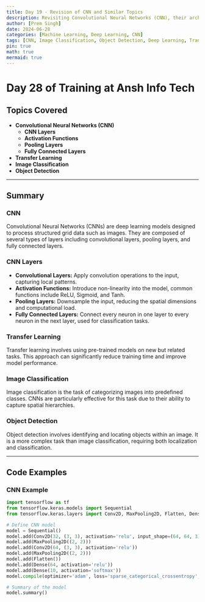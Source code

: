 ```yaml
---
title: Day 19 - Revision of CNN and Similar Topics
description: Revisiting Convolutional Neural Networks (CNN), their architectures, and applications. Includes topics like CNN layers, activation functions, pooling layers, transfer learning, and common applications in image classification and object detection.
author: [Prem Singh]
date: 2024-06-28
categories: [Machine Learning, Deep Learning, CNN]
tags: [CNN, Image Classification, Object Detection, Deep Learning, Transfer Learning]
pin: true
math: true
mermaid: true
---
```


# Day 28 of Training at Ansh Info Tech

## Topics Covered

- **Convolutional Neural Networks (CNN)**
  - **CNN Layers**
  - **Activation Functions**
  - **Pooling Layers**
  - **Fully Connected Layers**
- **Transfer Learning**
- **Image Classification**
- **Object Detection**

---

## Summary

### CNN
Convolutional Neural Networks (CNNs) are deep learning models designed to process structured grid data such as images. They are composed of several types of layers including convolutional layers, pooling layers, and fully connected layers.

### CNN Layers
- **Convolutional Layers:** Apply convolution operations to the input, capturing local patterns.
- **Activation Functions:** Introduce non-linearity into the model, common functions include ReLU, Sigmoid, and Tanh.
- **Pooling Layers:** Downsample the input, reducing the spatial dimensions and computational load.
- **Fully Connected Layers:** Connect every neuron in one layer to every neuron in the next layer, used for classification tasks.

### Transfer Learning
Transfer learning involves using pre-trained models on new but related tasks. This approach can significantly reduce training time and improve model performance.

### Image Classification
Image classification is the task of categorizing images into predefined classes. CNNs are particularly effective for this task due to their ability to capture spatial hierarchies.

### Object Detection
Object detection involves identifying and locating objects within an image. It is a more complex task than image classification, requiring both localization and classification.

---

## Code Examples

### CNN Example
```python
import tensorflow as tf
from tensorflow.keras.models import Sequential
from tensorflow.keras.layers import Conv2D, MaxPooling2D, Flatten, Dense

# Define CNN model
model = Sequential()
model.add(Conv2D(32, (3, 3), activation='relu', input_shape=(64, 64, 3)))
model.add(MaxPooling2D((2, 2)))
model.add(Conv2D(64, (3, 3), activation='relu'))
model.add(MaxPooling2D((2, 2)))
model.add(Flatten())
model.add(Dense(64, activation='relu'))
model.add(Dense(10, activation='softmax'))
model.compile(optimizer='adam', loss='sparse_categorical_crossentropy', metrics=['accuracy'])

# Summary of the model
model.summary()


